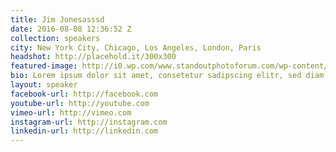 ```yaml
---
title: Jim Jonesasssd
date: 2016-08-08 12:36:52 Z
collection: speakers
city: New York City, Chicago, Los Angeles, London, Paris
headshot: http://placehold.it/300x300
featured-image: http://i0.wp.com/www.standoutphotoforum.com/wp-content/uploads/2015/07/Mark-Seliger.png?w=1184
bio: Lorem ipsum dolor sit amet, consetetur sadipscing elitr, sed diam nonumy eirmod tempor invidunt ut labore et dolore magna aliquyam erat, sed diam voluptua. At vero eos et accusam et justo duo dolores et ea rebum. Stet clita kasd gubergren, no sea takimata sanctus est Lorem ipsum dolor sit amet. Lorem ipsum dolor sit amet, consetetur sadipscing elitr, sed diam nonumy eirmod tempor invidunt ut labore et dolore magna aliquyam erat, sed diam voluptua. At vero eos et accusam et justo duo dolores et ea rebum. Stet clita kasd gubergren, no sea takimata sanctus est Lorem ipsum dolor sit amet. Lorem ipsum dolor sit amet, consetetur sadipscing elitr, sed diam nonumy eirmod tempor invidunt ut labore et dolore magna aliquyam erat, sed diam voluptua. At vero eos et accusam et justo duo dolores et ea rebum. Stet clita kasd gubergren, no sea takimata sanctus est Lorem ipsum dolor sit amet.
layout: speaker
facebook-url: http://facebook.com
youtube-url: http://youtube.com
vimeo-url: http://vimeo.com
instagram-url: http://instagram.com
linkedin-url: http://linkedin.com
---
```

